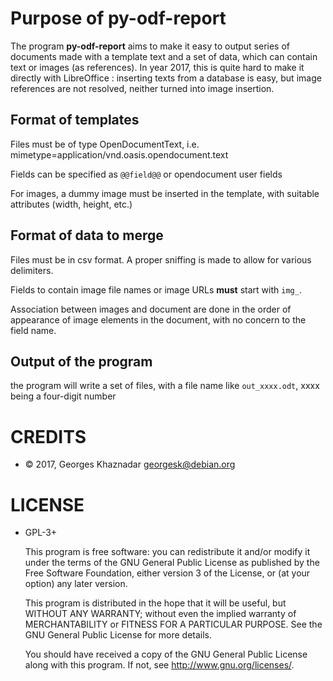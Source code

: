 # Purpose of py-odf-report #

The program **py-odf-report** aims to make it easy to output
series of documents made with a template text and a set of data, which
can contain text or images (as references). In year 2017, this is quite
hard to make it directly with LibreOffice : inserting texts from a database
is easy, but image references are not resolved, neither turned into
image insertion.

## Format of templates ##

Files must be of type OpenDocumentText,
i.e. mimetype=application/vnd.oasis.opendocument.text

Fields can be specified as `@@field@@` or opendocument user fields

For images, a dummy image must be inserted in the template,
with suitable attributes (width, height, etc.)

## Format of data to merge ##

Files must be in csv format. A proper sniffing is made to allow
for various delimiters.

Fields to contain image file names or image URLs **must** start
with `img_`.

Association between images and document are done in the order of
appearance of image elements in the document, with no concern to the
field name.

## Output of the program ##

the program will write a set of files, with a file name like
`out_xxxx.odt`, xxxx being a four-digit number

# CREDITS #

  * © 2017, Georges Khaznadar <georgesk@debian.org>
  
# LICENSE #

  * GPL-3+
  
    This program is free software: you can redistribute it and/or modify
    it under the terms of the GNU General Public License as published by
    the Free Software Foundation, either version 3 of the License, or
    (at your option) any later version.

    This program is distributed in the hope that it will be useful,
    but WITHOUT ANY WARRANTY; without even the implied warranty of
    MERCHANTABILITY or FITNESS FOR A PARTICULAR PURPOSE.  See the
    GNU General Public License for more details.

    You should have received a copy of the GNU General Public License
    along with this program.  If not, see <http://www.gnu.org/licenses/>.

  

